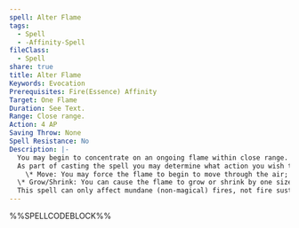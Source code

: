 ```yaml
---
spell: Alter Flame
tags:
  - Spell
  - -Affinity-Spell
fileClass:
  - Spell
share: true
title: Alter Flame
Keywords: Evocation
Prerequisites: Fire(Essence) Affinity
Target: One Flame
Duration: See Text.
Range: Close range.
Action: 4 AP
Saving Throw: None
Spell Resistance: No
Description: |-
  You may begin to concentrate on an ongoing flame within close range. You may affect a flame of medium size category or lower. You may spend a spell point to instead allow the spell to continue without concentration for 1 round per BCB; and does not allow the caster to change what flame they are currently altering.
  As part of casting the spell you may determine what action you wish to take on the flame. If the caster is concentrating on the spell they can choose one of the following actions to perform as part of concentrating. If allowing the spell to continue without concentration you must instead spend 3 AP each round on the following actions.
    \* Move: You may force the flame to begin to move through the air; otherwise the flame remains within the last moved location. Once the spell ends, if the fire does not have a valid surface or fuel to continue burning, the flame is immediately extinguished. Creatures that come in contact with the flame take damage at the start of their turn appropriate for the size of the fire (see mundane fire rules). You may move a flame up to 10 feet + 5 feet per 2 BCB.
  \* Grow/Shrink: You can cause the flame to grow or shrink by one size category per 4 BCB. The maximum size you can grow the flame is medium. Once the spell ends the fire will return to its normal size, though this may cause the flame to devour the fuel it was burning on faster during the time it was grown. If a flame would be shrunk below the size of Fine it is instead immediately extinguished. Growing or shrinking a flame requires a 3 AP action.
  This spell can only affect mundane (non-magical) fires, not fire sustained by magical effects, or fires being affected by other casts of Alter Flame. 
---
```

%%SPELLCODEBLOCK%%